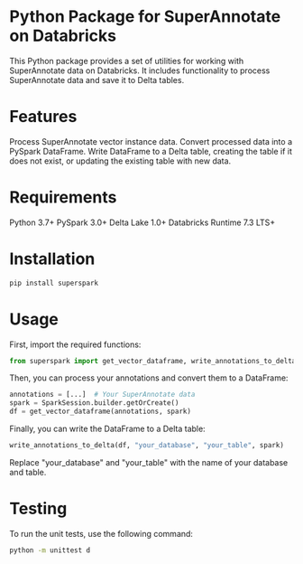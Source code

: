 # Python Package for SuperAnnotate on Databricks
This Python package provides a set of utilities for working with SuperAnnotate data on Databricks. It includes functionality to process SuperAnnotate data and save it to Delta tables.

# Features
Process SuperAnnotate vector instance data.
Convert processed data into a PySpark DataFrame.
Write DataFrame to a Delta table, creating the table if it does not exist, or updating the existing table with new data.

# Requirements
Python 3.7+
PySpark 3.0+
Delta Lake 1.0+
Databricks Runtime 7.3 LTS+

# Installation
 
```bash
pip install superspark
```


# Usage
First, import the required functions:

```python
from superspark import get_vector_dataframe, write_annotations_to_delta
```
Then, you can process your annotations and convert them to a DataFrame:

```python
annotations = [...]  # Your SuperAnnotate data
spark = SparkSession.builder.getOrCreate()
df = get_vector_dataframe(annotations, spark)
```

Finally, you can write the DataFrame to a Delta table:

```python
write_annotations_to_delta(df, "your_database", "your_table", spark)
```
Replace "your_database" and "your_table" with the name of your database and table.

# Testing
To run the unit tests, use the following command:

```bash
python -m unittest d
```
